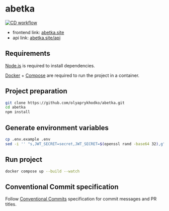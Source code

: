 # abetka

[![CD workflow](https://github.com/olyaprykhodko/abetka/actions/workflows/cd.yml/badge.svg)](https://github.com/olyaprykhodko/abetka/actions/workflows/cd.yml)

- frontend link: [abetka.site](https://abetka.site)
- api link: [abetka.site/api](https://abetka.site/api)

## Requirements

[Node.js](https://nodejs.org) is required to install dependencies.

[Docker](https://www.docker.com/) + [Compose](https://docs.docker.com/compose/) are required to run the project in a container.

## Project preparation

```bash
git clone https://github.com/olyaprykhodko/abetka.git
cd abetka
npm install
```

## Generate environment variables

```bash
cp .env.example .env
sed -i '' "s,JWT_SECRET=secret,JWT_SECRET=$(openssl rand -base64 32),g" .env
```

## Run project

```bash
docker compose up --build --watch
```

## Conventional Commit specification

Follow [Conventional Commits](https://www.conventionalcommits.org/en/v1.0.0/) specification for commit messages and PR titles.
